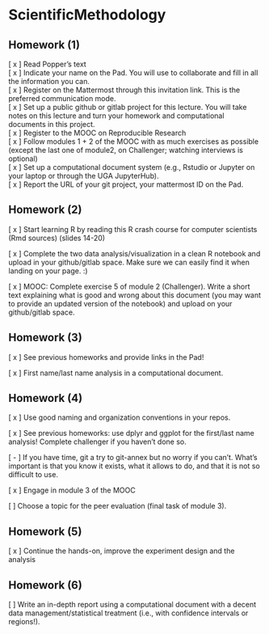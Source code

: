 # ScientificMethodology

## Homework (1)

[ x ] Read Popper’s text   
[ x ] Indicate your name on the Pad. You will use to collaborate and fill in all the information you can.  
[ x ] Register on the Mattermost through this invitation link. This is the preferred communication mode.  
[ x ] Set up a public github or gitlab project for this lecture. You will take notes on this lecture and turn your homework and computational documents in this project.  
[ x ] Register to the MOOC on Reproducible Research  
[ x ] Follow modules 1 + 2 of the MOOC with as much exercises as possible (except the last one of module2, on Challenger; watching interviews is optional)  
[ x ] Set up a computational document system (e.g., Rstudio or Jupyter on your laptop or through the UGA JupyterHub).  
[ x ] Report the URL of your git project, your mattermost ID on the Pad.  

## Homework (2)

[ x ] Start learning R by reading this R crash course for computer scientists (Rmd sources) (slides 14-20)

[ x ] Complete the two data analysis/visualization in a clean R notebook and upload in your github/gitlab space. Make sure we can easily find it when landing on your page. :)

[ x ] MOOC: Complete exercise 5 of module 2 (Challenger). Write a short text explaining what is good and wrong about this document (you may want to provide an updated version of the notebook) and upload on your github/gitlab space.

## Homework (3)

[ x ] See previous homeworks and provide links in the Pad!

[ x ] First name/last name analysis in a computational document.

## Homework (4)

[ x ] Use good naming and organization conventions in your repos.

[ x ] See previous homeworks: use dplyr and ggplot for the first/last name analysis! Complete challenger if you haven’t done so.

[ - ] If you have time, git a try to git-annex but no worry if you can’t. What’s important is that you know it exists, what it allows to do, and that it is not so difficult to use.

[ x ] Engage in module 3 of the MOOC

[ ] Choose a topic for the peer evaluation (final task of module 3).

## Homework (5)

[ x ] Continue the hands-on, improve the experiment design and the analysis

## Homework (6)

[ ] Write an in-depth report using a computational document with a decent data management/statistical treatment (i.e., with confidence intervals or regions!).
